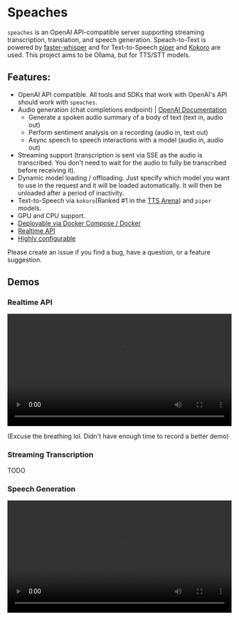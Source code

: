 # Speaches

`speaches` is an OpenAI API-compatible server supporting streaming transcription, translation, and speech generation. Speach-to-Text is powered by [faster-whisper](https://github.com/SYSTRAN/faster-whisper) and for Text-to-Speech [piper](https://github.com/rhasspy/piper) and [Kokoro](https://huggingface.co/hexgrad/Kokoro-82M) are used. This project aims to be Ollama, but for TTS/STT models.

## Features:

- OpenAI API compatible. All tools and SDKs that work with OpenAI's API should work with `speaches`.
- Audio generation (chat completions endpoint) | [OpenAI Documentation](https://platform.openai.com/docs/guides/realtime)
  - Generate a spoken audio summary of a body of text (text in, audio out)
  - Perform sentiment analysis on a recording (audio in, text out)
  - Async speech to speech interactions with a model (audio in, audio out)
- Streaming support (transcription is sent via SSE as the audio is transcribed. You don't need to wait for the audio to fully be transcribed before receiving it).
- Dynamic model loading / offloading. Just specify which model you want to use in the request and it will be loaded automatically. It will then be unloaded after a period of inactivity.
- Text-to-Speech via `kokoro`(Ranked #1 in the [TTS Arena](https://huggingface.co/spaces/Pendrokar/TTS-Spaces-Arena)) and `piper` models.
- GPU and CPU support.
- [Deployable via Docker Compose / Docker](https://speaches.ai/installation/)
- [Realtime API](https://speaches.ai/usage/realtime-api)
- [Highly configurable](https://speaches.ai/configuration/)

Please create an issue if you find a bug, have a question, or a feature suggestion.

## Demos

### Realtime API

<video width="100%" controls>
  <source src="https://github.com/user-attachments/assets/457a736d-4c29-4b43-984b-05cc4d9995bc" type="video/webm">
</video>

(Excuse the breathing lol. Didn't have enough time to record a better demo)

### Streaming Transcription

TODO

### Speech Generation

<video width="100%" controls>
  <source src="https://github.com/user-attachments/assets/0021acd9-f480-4bc3-904d-831f54c4d45b" type="video/webm">
</video>
